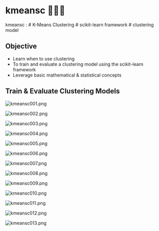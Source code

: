 # kmeansc 🌼🌷🌻
kmeansc :  # K-Means Clustering # scikit-learn framework # clustering model


## Objective
- Learn when to use clustering
- To train and evaluate a clustering model using the scikit-learn framework
- Leverage basic mathematical & statistical concepts


## Train & Evaluate Clustering Models

![kmeansc001.png](./media/kmeansc001.png)

![kmeansc002.png](./media/kmeansc002.png)

![kmeansc003.png](./media/kmeansc003.png)

![kmeansc004.png](./media/kmeansc004.png)

![kmeansc005.png](./media/kmeansc005.png)

![kmeansc006.png](./media/kmeansc006.png)

![kmeansc007.png](./media/kmeansc007.png)

![kmeansc008.png](./media/kmeansc008.png)

![kmeansc009.png](./media/kmeansc009.png)

![kmeansc010.png](./media/kmeansc010.png)

![kmeansc011.png](./media/kmeansc011.png)

![kmeansc012.png](./media/kmeansc012.png)

![kmeansc013.png](./media/kmeansc013.png)


